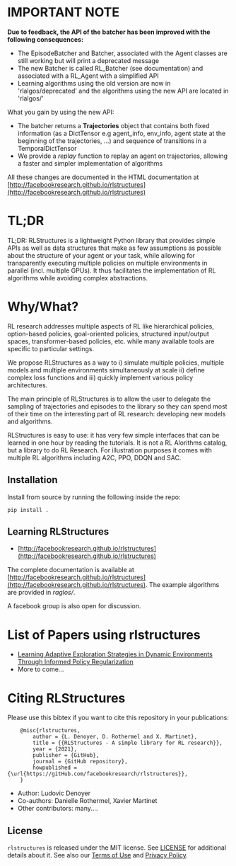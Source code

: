 # IMPORTANT NOTE

**Due to feedback, the API of the batcher has been improved with the following consequences:**
* The EpisodeBatcher and Batcher, associated with the Agent classes are still working but will print a deprecated message
* The new Batcher is called RL_Batcher (see documentation) and associated with a RL_Agent with a simplified API
* Learning algorithms using the old version are now in 'rlalgos/deprecated' and the algorithms using the new API are located in 'rlalgos/'

What you gain by using the new API:
* The batcher returns a **Trajectories** object that contains both fixed information (as a DictTensor e.g agent_info, env_info, agent state at the beginning of the trajectories, ...) and sequence of transitions in a TemporalDictTensor
* We provide a *replay* function to replay an agent on trajectories, allowing a faster and simpler implementation of algorithms

All these changes are documented in the HTML documentation at [http://facebookresearch.github.io/rlstructures](http://facebookresearch.github.io/rlstructures)

# TL;DR

TL;DR: RLStructures is a lightweight Python library that provides simple APIs as well as data structures that make as few assumptions as possible about the structure of your agent or your task, while allowing for transparently executing multiple policies on multiple environments in parallel (incl. multiple GPUs). It thus facilitates the implementation of RL algorithms while avoiding complex abstractions.

# Why/What?

RL research addresses multiple aspects of RL like hierarchical policies, option-based policies, goal-oriented policies, structured input/output spaces, transformer-based policies, etc. while many available tools are specific to particular settings.

We propose RLStructures as a way to i) simulate multiple policies, multiple models and multiple environments simultaneously at scale ii) define complex loss functions and iii) quickly implement various policy architectures.

The main principle of RLStructures is to allow the user to delegate the sampling of trajectories and episodes to the library so they can spend most of their time on the interesting part of RL research: developing new models and algorithms.

RLStructures is easy to use: it has very few simple interfaces that can be learned in one hour by reading the tutorials. It is not a RL Alorithms catalog, but a library to do RL Research. For illustration purposes it comes with multiple RL algorithms including A2C, PPO, DDQN and SAC.

## Installation

Install from source by running the following inside the repo:
```
pip install .
```

## Learning RLStructures

* [http://facebookresearch.github.io/rlstructures](http://facebookresearch.github.io/rlstructures)

The complete documentation is available at [http://facebookresearch.github.io/rlstructures](http://facebookresearch.github.io/rlstructures). The example algorithms are provided in *raglos/*.

A facebook group is also open for discussion.

# List of Papers using rlstructures

* [Learning Adaptive Exploration Strategies in Dynamic Environments Through Informed Policy Regularization](https://arxiv.org/abs/2005.02934)
* More to come...


# Citing RLStructures

Please use this bibtex if you want to cite this repository in your publications:

```
    @misc{rlstructures,
        author = {L. Denoyer, D. Rothermel and X. Martinet},
        title = {{RLStructures - A simple library for RL research}},
        year = {2021},
        publisher = {GitHub},
        journal = {GitHub repository},
        howpublished = {\url{https://gitHub.com/facebookresearch/rlstructures}},
    }

```

* Author: Ludovic Denoyer
* Co-authors: Danielle Rothermel, Xavier Martinet
* Other contributors: many....

## License

`rlstructures` is released under the MIT license. See [LICENSE](LICENSE) for additional details about it.
See also our [Terms of Use](https://opensource.facebook.com/legal/terms) and [Privacy Policy](https://opensource.facebook.com/legal/privacy).
